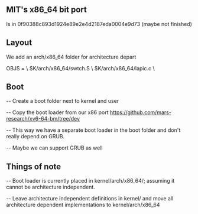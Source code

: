 MIT's x86_64 bit port 
----------------------

Is in 0f90388c893d1924e89e2e4d2187eda0004e9d73 (maybe not finished)

Layout
------

We add an arch/x86_64 folder for architecture depart

OBJS = \ 
  $K/arch/x86_64/swtch.S \ 
  $K/arch/x86_64/lapic.c \ 



Boot
----

-- Create a boot folder next to kernel and user

-- Copy the boot loader from our x86 port 
   https://github.com/mars-research/xv6-64-bm/tree/dev

-- This way we have a separate boot loader in the boot folder and don't 
   really depend on GRUB. 

-- Maybe we can support GRUB as well


Things of note
--------------

-- Boot loader is currently placed in kernel/arch/x86_64/; assuming it cannot
   be architecture independent.

-- Leave architecture independent definitions in kernel/ and move all
   architecture dependent implementations to kernel/arch/x86_64



